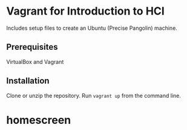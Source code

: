 Vagrant for Introduction to HCI
=====

Includes setup files to create an Ubuntu (Precise Pangolin) machine.

Prerequisites
----
VirtualBox and Vagrant

Installation
----
Clone or unzip the repository. Run ```vagrant up``` from the command line.
# homescreen

